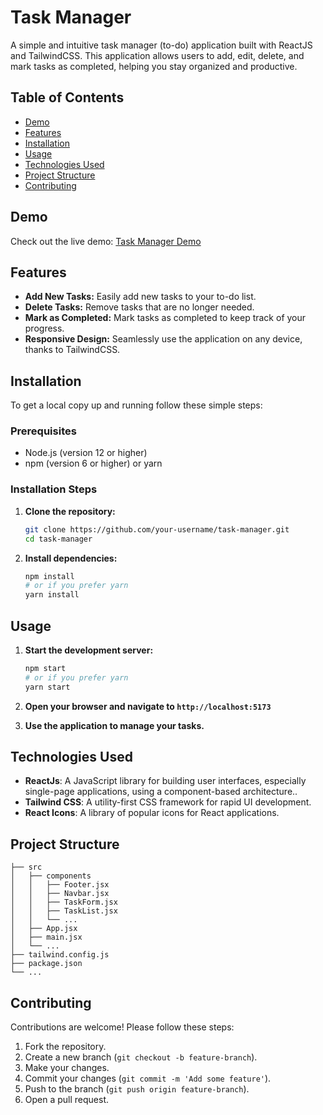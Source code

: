 # Task Manager

A simple and intuitive task manager (to-do) application built with ReactJS and TailwindCSS. This application allows users to add, edit, delete, and mark tasks as completed, helping you stay organized and productive.

## Table of Contents

- [Demo](#demo)
- [Features](#features)
- [Installation](#installation)
- [Usage](#usage)
- [Technologies Used](#technologies-used)
- [Project Structure](#project-structure)
- [Contributing](#contributing)

## Demo

Check out the live demo: [Task Manager Demo](https://alpha-task-manager.vercel.app)

## Features

- **Add New Tasks:** Easily add new tasks to your to-do list.
- **Delete Tasks:** Remove tasks that are no longer needed.
- **Mark as Completed:** Mark tasks as completed to keep track of your progress.
- **Responsive Design:** Seamlessly use the application on any device, thanks to TailwindCSS.

## Installation

To get a local copy up and running follow these simple steps:

### Prerequisites

- Node.js (version 12 or higher)
- npm (version 6 or higher) or yarn

### Installation Steps

1. **Clone the repository:**

    ```sh
    git clone https://github.com/your-username/task-manager.git
    cd task-manager
    ```

2. **Install dependencies:**

    ```sh
    npm install
    # or if you prefer yarn
    yarn install
    ```

## Usage

1. **Start the development server:**

    ```sh
    npm start
    # or if you prefer yarn
    yarn start
    ```

2. **Open your browser and navigate to `http://localhost:5173`**

3. **Use the application to manage your tasks.**

## Technologies Used

- **ReactJs**: A JavaScript library for building user interfaces, especially single-page applications, using a component-based architecture..
- **Tailwind CSS**: A utility-first CSS framework for rapid UI development.
- **React Icons**: A library of popular icons for React applications.

## Project Structure

```plaintext
├── src
│   ├── components
│   │   ├── Footer.jsx
│   │   ├── Navbar.jsx
│   │   ├── TaskForm.jsx
│   │   ├── TaskList.jsx
│   │   └── ...
│   ├── App.jsx
│   ├── main.jsx
│   └── ...
├── tailwind.config.js
├── package.json
└── ...
```

## Contributing

Contributions are welcome! Please follow these steps:

1. Fork the repository.
2. Create a new branch (`git checkout -b feature-branch`).
3. Make your changes.
4. Commit your changes (`git commit -m 'Add some feature'`).
5. Push to the branch (`git push origin feature-branch`).
6. Open a pull request.
